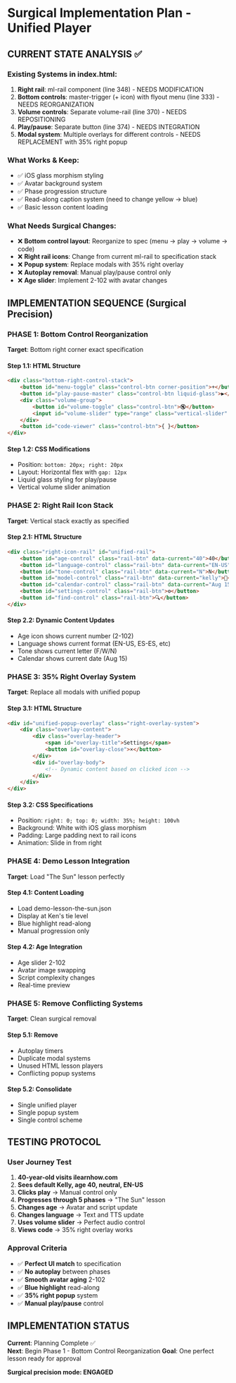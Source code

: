 # Surgical Implementation Plan - Unified Player

## CURRENT STATE ANALYSIS ✅

### **Existing Systems in index.html:**
1. **Right rail**: ml-rail component (line 348) - NEEDS MODIFICATION
2. **Bottom controls**: master-trigger (+ icon) with flyout menu (line 333) - NEEDS REORGANIZATION  
3. **Volume controls**: Separate volume-rail (line 370) - NEEDS REPOSITIONING
4. **Play/pause**: Separate button (line 374) - NEEDS INTEGRATION
5. **Modal system**: Multiple overlays for different controls - NEEDS REPLACEMENT with 35% right popup

### **What Works & Keep:**
- ✅ iOS glass morphism styling
- ✅ Avatar background system 
- ✅ Phase progression structure
- ✅ Read-along caption system (need to change yellow → blue)
- ✅ Basic lesson content loading

### **What Needs Surgical Changes:**
- ❌ **Bottom control layout**: Reorganize to spec (menu → play → volume → code)
- ❌ **Right rail icons**: Change from current ml-rail to specification stack
- ❌ **Popup system**: Replace modals with 35% right overlay
- ❌ **Autoplay removal**: Manual play/pause control only
- ❌ **Age slider**: Implement 2-102 with avatar changes

## IMPLEMENTATION SEQUENCE (Surgical Precision)

### **PHASE 1: Bottom Control Reorganization** 
**Target**: Bottom right corner exact specification

#### **Step 1.1: HTML Structure**
```html
<div class="bottom-right-control-stack">
    <button id="menu-toggle" class="control-btn corner-position">+</button>
    <button id="play-pause-master" class="control-btn liquid-glass">▶</button>  
    <div class="volume-group">
        <button id="volume-toggle" class="control-btn">🔇</button>
        <input id="volume-slider" type="range" class="vertical-slider" style="display:none;">
    </div>
    <button id="code-viewer" class="control-btn">{ }</button>
</div>
```

#### **Step 1.2: CSS Modifications**
- Position: `bottom: 20px; right: 20px`
- Layout: Horizontal flex with `gap: 12px`
- Liquid glass styling for play/pause
- Vertical volume slider animation

### **PHASE 2: Right Rail Icon Stack**
**Target**: Vertical stack exactly as specified

#### **Step 2.1: HTML Structure**
```html
<div class="right-icon-rail" id="unified-rail">
    <button id="age-control" class="rail-btn" data-current="40">40</button>
    <button id="language-control" class="rail-btn" data-current="EN-US">EN</button>
    <button id="tone-control" class="rail-btn" data-current="N">N</button>
    <button id="model-control" class="rail-btn" data-current="kelly">👩</button>
    <button id="calendar-control" class="rail-btn" data-current="Aug 15">15</button>
    <button id="settings-control" class="rail-btn">⚙️</button>
    <button id="find-control" class="rail-btn">🔍</button>
</div>
```

#### **Step 2.2: Dynamic Content Updates**
- Age icon shows current number (2-102)
- Language shows current format (EN-US, ES-ES, etc)
- Tone shows current letter (F/W/N)
- Calendar shows current date (Aug 15)

### **PHASE 3: 35% Right Overlay System**
**Target**: Replace all modals with unified popup

#### **Step 3.1: HTML Structure** 
```html
<div id="unified-popup-overlay" class="right-overlay-system">
    <div class="overlay-content">
        <div class="overlay-header">
            <span id="overlay-title">Settings</span>
            <button id="overlay-close">×</button>
        </div>
        <div id="overlay-body">
            <!-- Dynamic content based on clicked icon -->
        </div>
    </div>
</div>
```

#### **Step 3.2: CSS Specifications**
- Position: `right: 0; top: 0; width: 35%; height: 100vh`
- Background: White with iOS glass morphism
- Padding: Large padding next to rail icons
- Animation: Slide in from right

### **PHASE 4: Demo Lesson Integration**
**Target**: Load "The Sun" lesson perfectly

#### **Step 4.1: Content Loading**
- Load demo-lesson-the-sun.json
- Display at Ken's tie level  
- Blue highlight read-along
- Manual progression only

#### **Step 4.2: Age Integration**
- Age slider 2-102
- Avatar image swapping
- Script complexity changes
- Real-time preview

### **PHASE 5: Remove Conflicting Systems**
**Target**: Clean surgical removal

#### **Step 5.1: Remove**
- Autoplay timers
- Duplicate modal systems  
- Unused HTML lesson players
- Conflicting popup systems

#### **Step 5.2: Consolidate**
- Single unified player
- Single popup system
- Single control scheme

## TESTING PROTOCOL

### **User Journey Test**
1. **40-year-old visits ilearnhow.com**
2. **Sees default Kelly, age 40, neutral, EN-US**
3. **Clicks play** → Manual control only
4. **Progresses through 5 phases** → "The Sun" lesson
5. **Changes age** → Avatar and script update
6. **Changes language** → Text and TTS update  
7. **Uses volume slider** → Perfect audio control
8. **Views code** → 35% right overlay works

### **Approval Criteria**
- ✅ **Perfect UI match** to specification
- ✅ **No autoplay** between phases
- ✅ **Smooth avatar aging** 2-102
- ✅ **Blue highlight** read-along
- ✅ **35% right popup** system
- ✅ **Manual play/pause** control

## IMPLEMENTATION STATUS
**Current**: Planning Complete ✅  
**Next**: Begin Phase 1 - Bottom Control Reorganization
**Goal**: One perfect lesson ready for approval

**Surgical precision mode: ENGAGED**
